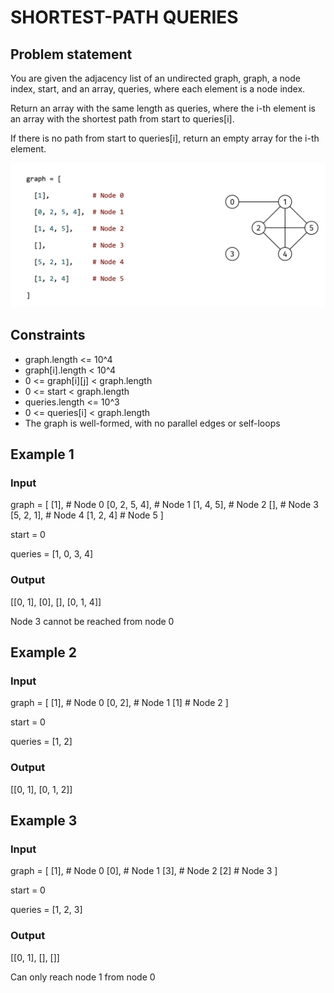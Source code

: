 # SHORTEST-PATH QUERIES

## Problem statement

You are given the adjacency list of an undirected graph, graph, a node index, start, and an array, queries, where each
element is a node index.

Return an array with the same length as queries, where the i-th element is an array with the shortest path from start to
queries[i].

If there is no path from start to queries[i], return an empty array for the i-th element.

![shortest-path-queries](shortest-path-queries.png)

## Constraints

- graph.length <= 10^4
- graph[i].length < 10^4
- 0 <= graph[i][j] < graph.length
- 0 <= start < graph.length
- queries.length <= 10^3
- 0 <= queries[i] < graph.length
- The graph is well-formed, with no parallel edges or self-loops

## Example 1

### Input

graph = [
[1],            # Node 0
[0, 2, 5, 4],   # Node 1
[1, 4, 5],      # Node 2
[],             # Node 3
[5, 2, 1],      # Node 4
[1, 2, 4]       # Node 5
]

start = 0

queries = [1, 0, 3, 4]

### Output

[[0, 1], [0], [], [0, 1, 4]]

Node 3 cannot be reached from node 0

## Example 2

### Input

graph = [
[1],        # Node 0
[0, 2],     # Node 1
[1]         # Node 2
]

start = 0

queries = [1, 2]

### Output

[[0, 1], [0, 1, 2]]

## Example 3

### Input

graph = [
[1], # Node 0
[0], # Node 1
[3], # Node 2
[2]  # Node 3
]

start = 0

queries = [1, 2, 3]

### Output

[[0, 1], [], []]

Can only reach node 1 from node 0